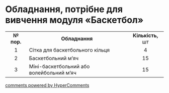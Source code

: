 <div id="hypercomments_widget" class="js-hypercomments-widget invisible"></div>

Обладнання, потрібне для вивчення модуля «Баскетбол»
=============================

<table>
<tbody>
<tr>
<td align="center"><b>№ пор.</b></td>
<td align="center"><b>Обладнання</b></td>
<td align="center"><b>Кількість,</b> шт</td>
</tr>
<tr class="odd">
<td align="center">1</td>
<td>Сітка для баскетбольного кільця</td>
<td align="center">4</td>
</tr>
<tr class="even">
<td align="center">2</td>
<td>Баскетбольний м’яч</td>
<td align="center">15</td>
</tr>
<tr class="odd">
<td align="center">3</td>
<td>Міні-баскетбольний або волейбольний м’яч</td>
<td align="center">15</td>
</tr>
</tbody>
</table>

<div class="js-hypercomments-container">
    <a href="http://hypercomments.com" class="hc-link" title="comments widget">comments powered by HyperComments</a>
</div>